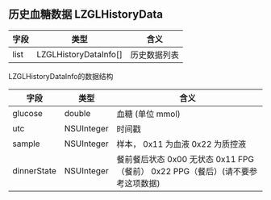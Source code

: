 <a name="t84yk"></a>
## 历史血糖数据 LZGLHistoryData

| 字段 | 类型 | 含义 |
| --- | --- | --- |
| list | LZGLHistoryDataInfo[] | 历史数据列表 |


LZGLHistoryDataInfo的数据结构

| 字段 | 类型 | 含义 |
| --- | --- | --- |
| glucose | double | 血糖 (单位 mmol) |
| utc | NSUInteger | 时间戳 |
| sample | NSUInteger | 样本， 0x11 为血液 0x22 为质控液 |
| dinnerState | NSUInteger | 餐前餐后状态 0x00 无状态 0x11 FPG（餐前） 0x22 PPG（餐后）(请不要参考这项数据) |


